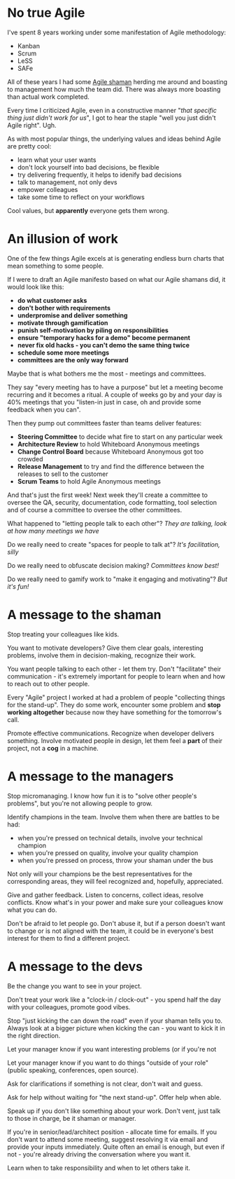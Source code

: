 # No true Agile

I've spent 8 years working under some manifestation of Agile methodology:
* Kanban
* Scrum
* LeSS
* SAFe

All of these years I had some [Agile shaman](https://grugbrain.dev/#grug-on-Agile) herding me around and boasting to
management how much the team did. There was always more boasting than actual work completed.

Every time I criticized Agile, even in a constructive manner "_that specific thing just didn't work for us_", I got to
hear the staple "well you just didn't Agile right". Ugh.

As with most popular things, the underlying values and ideas behind Agile are pretty cool:
* learn what your user wants
* don't lock yourself into bad decisions, be flexible
* try delivering frequently, it helps to idenify bad decisions
* talk to management, not only devs
* empower colleagues
* take some time to reflect on your workflows

Cool values, but **apparently** everyone gets them wrong.

# An illusion of work

One of the few things Agile excels at is generating endless burn charts that mean something to some people.

If I were to draft an Agile manifesto based on what our Agile shamans did, it would look like this:
* **do what customer asks**
* **don't bother with requirements**
* **underpromise and deliver something**
* **motivate through gamification**
* **punish self-motivation by piling on responsibilities**
* **ensure "temporary hacks for a demo" become permanent**
* **never fix old hacks - you can't demo the same thing twice**
* **schedule some more meetings**
* **committees are the only way forward**

Maybe that is what bothers me the most - meetings and committees.

They say "every meeting has to have a purpose" but let a meeting become recurring and it becomes a ritual. A couple of
weeks go by and your day is 40% meetings that you "listen-in just in case, oh and provide some feedback when you can".

Then they pump out committees faster than teams deliver features:
* **Steering Committee** to decide what fire to start on any particular week
* **Architecture Review** to hold Whiteboard Anonymous meetings
* **Change Control Board** because Whiteboard Anonymous got too crowded
* **Release Management** to try and find the difference between the releases to sell to the customer
* **Scrum Teams** to hold Agile Anonymous meetings

And that's just the first week! Next week they'll create a committee to oversee the QA, security, documentation, code
formatting, tool selection and of course a committee to oversee the other committees.

What happened to "letting people talk to each other"? _They are talking, look at how many meetings we have_

Do we really need to create "spaces for people to talk at"? _It's facilitation, silly_

Do we really need to obfuscate decision making? _Committees know best!_

Do we really need to gamify work to "make it engaging and motivating"? _But it's fun!_

# A message to the shaman

Stop treating your colleagues like kids.

You want to motivate developers? Give them clear goals, interesting problems, involve them in decision-making,
recognize their work.

You want people talking to each other - let them try. Don't "facilitate" their communication - it's extremely important
for people to learn when and how to reach out to other people.

Every "Agile" project I worked at had a problem of people "collecting things for the stand-up". They do some work,
encounter some problem and **stop working altogether** because now they have something for the tomorrow's call.

Promote effective communications. Recognize when developer delivers something. Involve motivated people in design, let
them feel a **part** of their project, not a **cog** in a machine.

# A message to the managers

Stop micromanaging. I know how fun it is to "solve other people's problems", but you're not allowing people to grow.

Identify champions in the team. Involve them when there are battles to be had:
* when you're pressed on technical details, involve your technical champion
* when you're pressed on quality, involve your quality champion
* when you're pressed on process, throw your shaman under the bus

Not only will your champions be the best representatives for the corresponding areas, they will feel recognized and,
hopefully, appreciated.

Give and gather feedback. Listen to concerns, collect ideas, resolve conflicts. Know what's in your power and make sure
your colleagues know what you can do.

Don't be afraid to let people go. Don't abuse it, but if a person doesn't want to change or is not aligned with the
team, it could be in everyone's best interest for them to find a different project.

# A message to the devs

Be the change you want to see in your project.

Don't treat your work like a "clock-in / clock-out" - you spend half the day with your colleagues, promote good vibes.

Stop "just kicking the can down the road" even if your shaman tells you to. Always look at a bigger picture when
kicking the can - you want to kick it in the right direction.

Let your manager know if you want interesting problems (or if you're not 

Let your manager know if you want to do things "outside of your role" (public speaking, conferences, open source).

Ask for clarifications if something is not clear, don't wait and guess.

Ask for help without waiting for "the next stand-up". Offer help when able.

Speak up if you don't like something about your work. Don't vent, just talk to those in charge, be it shaman or manager.

If you're in senior/lead/architect position - allocate time for emails. If you don't want to attend some meeting,
suggest resolving it via email and provide your inputs immediately. Quite often an email is enough, but even if not -
you're already driving the conversation where you want it.

Learn when to take responsibility and when to let others take it.
